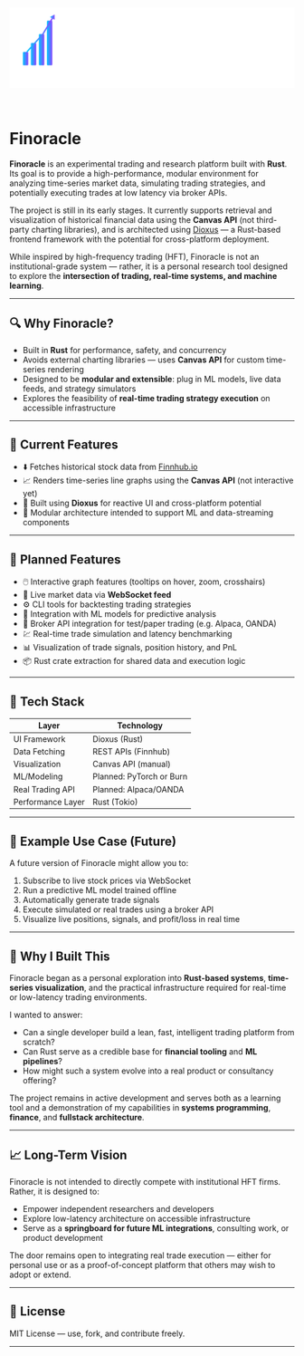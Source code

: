 <p align="center">
    <img src="./assets/finoracle-logo.svg" alt="Finoracle Logo" width="700" />
</p>
<br>

# Finoracle

**Finoracle** is an experimental trading and research platform built with **Rust**. Its goal is to provide a high-performance, modular environment for analyzing time-series market data, simulating trading strategies, and potentially executing trades at low latency via broker APIs.

The project is still in its early stages. It currently supports retrieval and visualization of historical financial data using the **Canvas API** (not third-party charting libraries), and is architected using [Dioxus](https://dioxuslabs.com/) — a Rust-based frontend framework with the potential for cross-platform deployment.

While inspired by high-frequency trading (HFT), Finoracle is not an institutional-grade system — rather, it is a personal research tool designed to explore the **intersection of trading, real-time systems, and machine learning**.

---

## 🔍 Why Finoracle?

- Built in **Rust** for performance, safety, and concurrency
- Avoids external charting libraries — uses **Canvas API** for custom time-series rendering
- Designed to be **modular and extensible**: plug in ML models, live data feeds, and strategy simulators
- Explores the feasibility of **real-time trading strategy execution** on accessible infrastructure

---

## 🚀 Current Features

- ⬇️ Fetches historical stock data from [Finnhub.io](https://finnhub.io/)
- 📈 Renders time-series line graphs using the **Canvas API** (not interactive yet)
- 🧱 Built using **Dioxus** for reactive UI and cross-platform potential
- 🧪 Modular architecture intended to support ML and data-streaming components

---

## 🔧 Planned Features

- 🖱️ Interactive graph features (tooltips on hover, zoom, crosshairs)
- 📡 Live market data via **WebSocket feed**
- ⚙️ CLI tools for backtesting trading strategies
- 🧠 Integration with ML models for predictive analysis
- 🔄 Broker API integration for test/paper trading (e.g. Alpaca, OANDA)
- 💹 Real-time trade simulation and latency benchmarking
- 📊 Visualization of trade signals, position history, and PnL
- 📦 Rust crate extraction for shared data and execution logic
 
---

## 🧱 Tech Stack

| Layer             | Technology            |
|------------------|-----------------------|
| UI Framework      | Dioxus (Rust)         |
| Data Fetching     | REST APIs (Finnhub)   |
| Visualization     | Canvas API (manual)   |
| ML/Modeling       | Planned: PyTorch or Burn |
| Real Trading API  | Planned: Alpaca/OANDA |
| Performance Layer | Rust (Tokio)          |

---

## 📎 Example Use Case (Future)

A future version of Finoracle might allow you to:
1. Subscribe to live stock prices via WebSocket
2. Run a predictive ML model trained offline
3. Automatically generate trade signals
4. Execute simulated or real trades using a broker API
5. Visualize live positions, signals, and profit/loss in real time

---

## 🌱 Why I Built This

Finoracle began as a personal exploration into **Rust-based systems**, **time-series visualization**, and the practical infrastructure required for real-time or low-latency trading environments.

I wanted to answer:
- Can a single developer build a lean, fast, intelligent trading platform from scratch?
- Can Rust serve as a credible base for **financial tooling** and **ML pipelines**?
- How might such a system evolve into a real product or consultancy offering?

The project remains in active development and serves both as a learning tool and a demonstration of my capabilities in **systems programming**, **finance**, and **fullstack architecture**.

---

## 📈 Long-Term Vision

Finoracle is not intended to directly compete with institutional HFT firms. Rather, it is designed to:
- Empower independent researchers and developers
- Explore low-latency architecture on accessible infrastructure
- Serve as a **springboard for future ML integrations**, consulting work, or product development

The door remains open to integrating real trade execution — either for personal use or as a proof-of-concept platform that others may wish to adopt or extend.

---

## 📂 License

MIT License — use, fork, and contribute freely.

---
